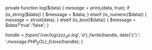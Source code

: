 private function log($data) {
  $message = print_r($data, true);
  if (is_string($data)) {
    $message = $data;
  } elseif (is_numeric($data)) {
    $message = strval($data);
  } elseif (is_bool($data)) {
    $message = $data?'true':'false';
  }

  $handle = fopen('/var/log/zzz_ae.log', 'a');
  fwrite($handle, date('c').': '.$message.PHP_EOL);
  fclose($handle);
}
